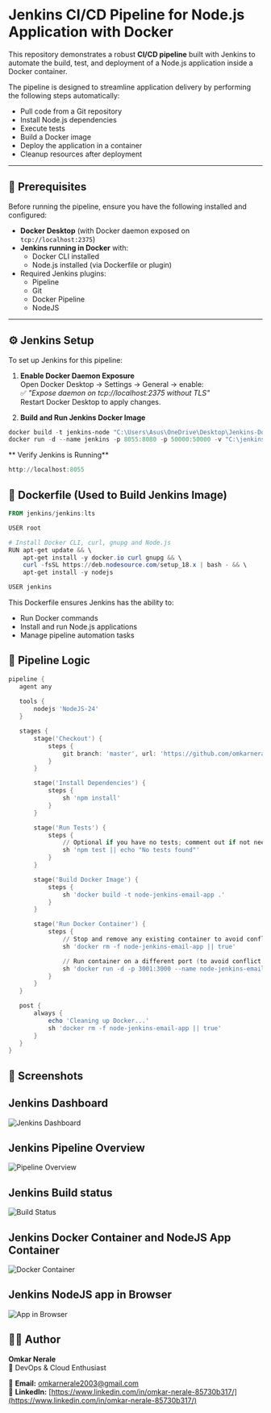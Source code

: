 # Jenkins CI/CD Pipeline for Node.js Application with Docker  

This repository demonstrates a robust **CI/CD pipeline** built with Jenkins to automate the build, test, and deployment of a Node.js application inside a Docker container.  

The pipeline is designed to streamline application delivery by performing the following steps automatically:  

- Pull code from a Git repository  
- Install Node.js dependencies  
- Execute tests  
- Build a Docker image  
- Deploy the application in a container  
- Cleanup resources after deployment  

---

## 🚀 Prerequisites  

Before running the pipeline, ensure you have the following installed and configured:  

- **Docker Desktop** (with Docker daemon exposed on `tcp://localhost:2375`)  
- **Jenkins running in Docker** with:
  - Docker CLI installed
  - Node.js installed (via Dockerfile or plugin)  
- Required Jenkins plugins:
  - Pipeline
  - Git
  - Docker Pipeline
  - NodeJS  

---

## ⚙️ Jenkins Setup  

To set up Jenkins for this pipeline:  

1. **Enable Docker Daemon Exposure**  
   Open Docker Desktop → Settings → General → enable:  
   ✅ *"Expose daemon on tcp://localhost:2375 without TLS"*  
   Restart Docker Desktop to apply changes.  

2. **Build and Run Jenkins Docker Image**  
```powershell
docker build -t jenkins-node "C:\Users\Asus\OneDrive\Desktop\Jenkins-Docker-setup"
docker run -d --name jenkins -p 8055:8080 -p 50000:50000 -v "C:\jenkins_home:/var/jenkins_home" -e DOCKER_HOST=tcp://host.docker.internal:2375 jenkins-node

```
 ** Verify Jenkins is Running**
   ```powershell
   http://localhost:8055
   ```

## 🐳 Dockerfile (Used to Build Jenkins Image)
```powershell
FROM jenkins/jenkins:lts

USER root

# Install Docker CLI, curl, gnupg and Node.js
RUN apt-get update && \
    apt-get install -y docker.io curl gnupg && \
    curl -fsSL https://deb.nodesource.com/setup_18.x | bash - && \
    apt-get install -y nodejs

USER jenkins
```
This Dockerfile ensures Jenkins has the ability to:
- Run Docker commands
- Install and run Node.js applications
- Manage pipeline automation tasks

## 📝 Pipeline Logic
 ```powershell
pipeline {
    agent any
    
    tools {
        nodejs 'NodeJS-24'
    }

    stages {
        stage('Checkout') {
            steps {
                git branch: 'master', url: 'https://github.com/omkarnerale18/Nodejs-Jenkins-CICD-pipeline.git'
            }
        }

        stage('Install Dependencies') {
            steps {
                sh 'npm install'
            }
        }

        stage('Run Tests') {
            steps {
                // Optional if you have no tests; comment out if not needed
                sh 'npm test || echo "No tests found"'
            }
        }

        stage('Build Docker Image') {
            steps {
                sh 'docker build -t node-jenkins-email-app .'
            }
        }

        stage('Run Docker Container') {
            steps {
                // Stop and remove any existing container to avoid conflicts
                sh 'docker rm -f node-jenkins-email-app || true'

                // Run container on a different port (to avoid conflict with local runs)
                sh 'docker run -d -p 3001:3000 --name node-jenkins-email-app node-jenkins-email-app'
            }
        }
    }

    post {
        always {
            echo 'Cleaning up Docker...'
            sh 'docker rm -f node-jenkins-email-app || true'
        }
    }
}
```

## 📸 Screenshots
## Jenkins Dashboard
![Jenkins Dashboard](./Screenshots/)

## Jenkins Pipeline Overview
![Pipeline Overview](./Screenshots)

## Jenkins Build status
![Build Status](./Screenshots)

## Jenkins Docker Container and NodeJS App Container
![Docker Container](./Screenshots)

## Jenkins NodeJS app in Browser
![App in Browser](./Screenshots)


## 👨‍💻 Author  

**Omkar Nerale**  
💼 DevOps & Cloud Enthusiast  

📧 **Email:** [omkarnerale2003@gmail.com](mailto:omkarnerale2003@gmail.com)  
🔗 **LinkedIn:** [https://www.linkedin.com/in/omkar-nerale-85730b317/](https://www.linkedin.com/in/omkar-nerale-85730b317/)  






